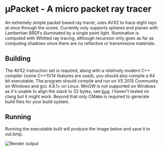 μPacket - A micro packet ray tracer
===
An extremely simple packet based ray tracer, uses AVX2 to trace eight rays at once through the scene. Currently only supports spheres and planes
with Lambertian BRDFs illuminated by a single point light. Illumination is computed with Whitted ray tracing, although recursion only goes as
far as computing shadows since there are no reflective or transmissive materials.

Building
---
The AVX2 instruction set is required, along with a relatively modern C++ compiler
(some C++11/14 features are used), you should also compile a 64 bit executable.
The program should compile and run on VS 2015 Community on Windows and gcc 4.8.1+ on Linux.
MinGW is not supported on Windows as it's unable to align
the stack to 32 bytes, see [bug](https://gcc.gnu.org/bugzilla/show_bug.cgi?id=54412).
I haven't tested on clang but it might work.
Beyond that only CMake is required to generate build files for your build system.

Running
---
Running the executable built will produce the image below and save it to out.bmp.

![Render output](http://i.imgur.com/WcM6Rcl.png)

